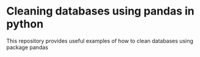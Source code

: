 # Cleaning databases using pandas in python
 This repository provides useful examples of how to clean databases using package pandas
